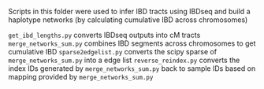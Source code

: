 Scripts in this folder were used to infer IBD tracts using IBDseq and build a haplotype networks (by calculating cumulative IBD across chromosomes)

`get_ibd_lengths.py` converts IBDseq outputs into cM tracts
`merge_networks_sum.py` combines IBD segments across chromosomes to get cumulative IBD
`sparse2edgelist.py` converts the scipy sparse of `merge_networks_sum.py` into a edge list
`reverse_reindex.py` converts the index IDs generated by `merge_networks_sum.py` back to sample IDs based on mapping provided by `merge_networks_sum.py`

